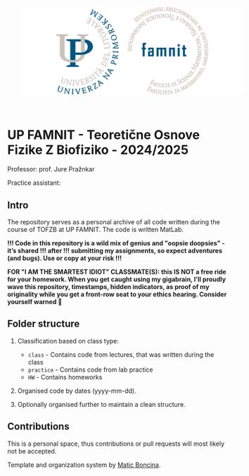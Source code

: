 <p align="center">
  <img src="famnit.png" style="padding: 32px" />
</p>

# UP FAMNIT - Teoretične Osnove Fizike Z Biofiziko - 2024/2025

Professor: prof. Jure Pražnkar

Practice assistant: 

## Intro

The repository serves as a personal archive of all code written during the course of TOFZB at UP FAMNIT. The code is written MatLab.

**!!! Code in this repository is a wild mix of genius and "oopsie doopsies" - it’s shared !!! after !!! submitting my assignments, so expect adventures (and bugs). Use or copy at your risk !!!**

**FOR "I AM THE SMARTEST IDIOT" CLASSMATE(S): this IS NOT a free ride for your homework. When you get caught using my gigabrain, I'll proudly wave this repository, timestamps, hidden indicators, as proof of my originality while you get a front-row seat to your ethics hearing. Consider yourself warned 💅**

## Folder structure

1. Classification based on class type:
    - `class` - Contains code from lectures, that was written during the class
    - `practice` - Contains code from lab practice
    - `HW` - Contains homeworks

2. Organised code by dates (yyyy-mm-dd).

3. Optionally organised further to maintain a clean structure.

## Contributions
This is a personal space, thus contributions or pull requests will most likely not be accepted. 

Template and organization system by [Matic Boncina](https://github.com/maticboncina).
